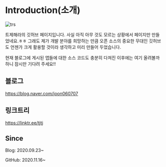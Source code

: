 # Introduction(소개)
![trs](https://github.com/joon060707/joon060707/assets/71119608/db8878b9-d53f-4c3d-bdc6-8b67d565cfff)

트제해라의 깃허브 페이지입니다.
사실 아직 아무 것도 모르는 상황에서 페이지만 만들었네요.ㅎㅎ
그래도 제가 개발 분야를 희망하는 만큼
오픈 소스의 중요한 무대인 깃허브도 언젠가 크게 활용할 것이라 생각하고
미리 만들어 두었습니다.

현재 블로그에 게시된 앱들에 대한 소스 코드도
충분히 다져진 이후에는 여기 올려볼까 하니
잠시만 기다려 주세요!!

## 블로그
https://blog.naver.com/joon060707

## 링크트리
https://linktr.ee/tjtj

## Since
Blog: 2020.09.23~

GitHub: 2020.11.16~
